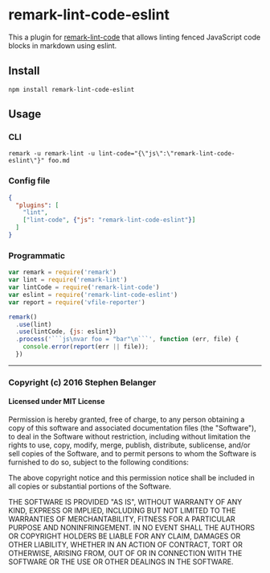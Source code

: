 # remark-lint-code-eslint

This a plugin for [remark-lint-code](https://github.com/qard/remark-lint-code)
that allows linting fenced JavaScript code blocks in markdown using eslint.

## Install

```console
npm install remark-lint-code-eslint
```

## Usage

### CLI

```console
remark -u remark-lint -u lint-code="{\"js\":\"remark-lint-code-eslint\"}" foo.md
```

### Config file

```json
{
  "plugins": [
    "lint",
    ["lint-code", {"js": "remark-lint-code-eslint"}]
  ]
}
```

### Programmatic

```js
var remark = require('remark')
var lint = require('remark-lint')
var lintCode = require('remark-lint-code')
var eslint = require('remark-lint-code-eslint')
var report = require('vfile-reporter')

remark()
  .use(lint)
  .use(lintCode, {js: eslint})
  .process('```js\nvar foo = "bar"\n```', function (err, file) {
    console.error(report(err || file));
  })
```

---

### Copyright (c) 2016 Stephen Belanger
#### Licensed under MIT License

Permission is hereby granted, free of charge, to any person obtaining a copy of this software and associated documentation files (the "Software"), to deal in the Software without restriction, including without limitation the rights to use, copy, modify, merge, publish, distribute, sublicense, and/or sell copies of the Software, and to permit persons to whom the Software is furnished to do so, subject to the following conditions:

The above copyright notice and this permission notice shall be included in all copies or substantial portions of the Software.

THE SOFTWARE IS PROVIDED "AS IS", WITHOUT WARRANTY OF ANY KIND, EXPRESS OR IMPLIED, INCLUDING BUT NOT LIMITED TO THE WARRANTIES OF MERCHANTABILITY, FITNESS FOR A PARTICULAR PURPOSE AND NONINFRINGEMENT. IN NO EVENT SHALL THE AUTHORS OR COPYRIGHT HOLDERS BE LIABLE FOR ANY CLAIM, DAMAGES OR OTHER LIABILITY, WHETHER IN AN ACTION OF CONTRACT, TORT OR OTHERWISE, ARISING FROM, OUT OF OR IN CONNECTION WITH THE SOFTWARE OR THE USE OR OTHER DEALINGS IN THE SOFTWARE.
